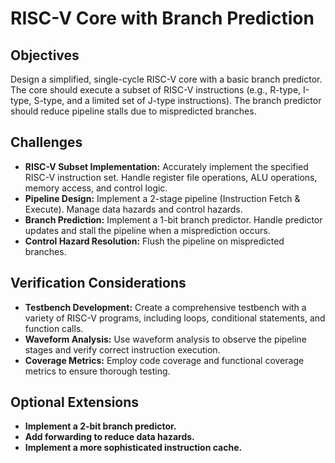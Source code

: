# RISC-V Core with Branch Prediction

## Objectives
Design a simplified, single-cycle RISC-V core with a basic branch predictor. The core should execute a subset of RISC-V instructions (e.g., R-type, I-type, S-type, and a limited set of J-type instructions). The branch predictor should reduce pipeline stalls due to mispredicted branches.

## Challenges
*   **RISC-V Subset Implementation:** Accurately implement the specified RISC-V instruction set.  Handle register file operations, ALU operations, memory access, and control logic.
*   **Pipeline Design:** Implement a 2-stage pipeline (Instruction Fetch & Execute).  Manage data hazards and control hazards.
*   **Branch Prediction:** Implement a 1-bit branch predictor.  Handle predictor updates and stall the pipeline when a misprediction occurs.
*   **Control Hazard Resolution:**  Flush the pipeline on mispredicted branches.

## Verification Considerations
*   **Testbench Development:** Create a comprehensive testbench with a variety of RISC-V programs, including loops, conditional statements, and function calls.
*   **Waveform Analysis:** Use waveform analysis to observe the pipeline stages and verify correct instruction execution.
*   **Coverage Metrics:**  Employ code coverage and functional coverage metrics to ensure thorough testing.

## Optional Extensions
*   **Implement a 2-bit branch predictor.**
*   **Add forwarding to reduce data hazards.**
*   **Implement a more sophisticated instruction cache.**